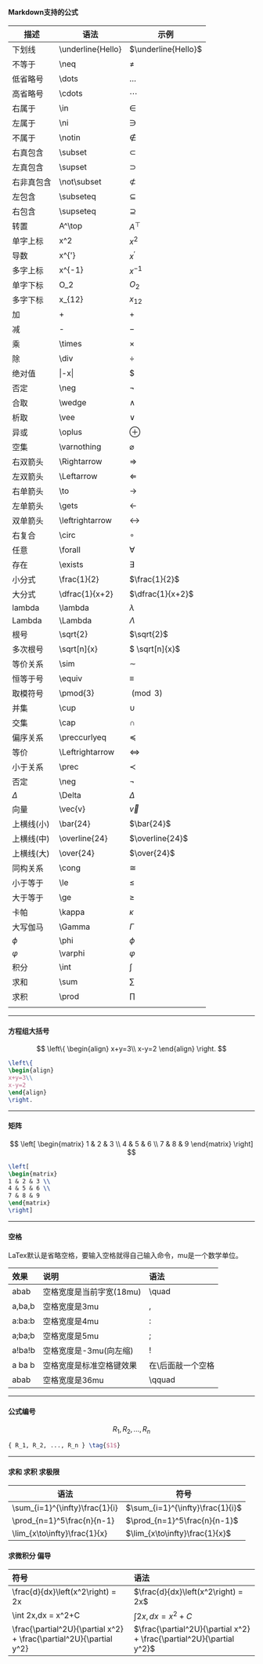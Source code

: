 



#### Markdown支持的公式

| 描述       | 语法              | 示例                |
| ---------- | ----------------- | ------------------- |
| 下划线     | \underline{Hello} | $\underline{Hello}$ |
| 不等于     | \neq              | $\neq$              |
| 低省略号   | \dots             | $\dots$             |
| 高省略号   | \cdots            | $\cdots$            |
| 右属于     | \in               | $\in$               |
| 左属于     | \ni               | $\ni$               |
| 不属于     | \notin            | $\notin$            |
| 右真包含   | \subset           | $\subset$           |
| 左真包含   | \supset           | $\supset$           |
| 右非真包含 | \not\subset       | $\not\subset$       |
| 左包含     | \subseteq         | $\subseteq$         |
| 右包含     | \supseteq         | $\supseteq$         |
| 转置       | A^\top            | $A^\top$            |
| 单字上标   | x^2               | $x^2$               |
| 导数       | x^{'}             | $x^{'}$             |
| 多字上标   | x^{-1}            | $x^{-1}$            |
| 单字下标   | O_2               | $O_2$               |
| 多字下标   | x_{12}            | $x_{12}$            |
| 加         | +                 | $+$                 |
| 减         | -                 | $-$                 |
| 乘         | \times            | $\times$            |
| 除         | \div              | $\div$              |
| 绝对值     | \|-x\|            | $|-x|$              |
| 否定       | \neg              | $\neg$              |
| 合取       | \wedge            | $\wedge$            |
| 析取       | \vee              | $\vee$              |
| 异或       | \oplus            | $\oplus$            |
| 空集       | \varnothing       | $\varnothing$       |
| 右双箭头   | \Rightarrow       | $\Rightarrow$       |
| 左双箭头   | \Leftarrow        | $\Leftarrow$        |
| 右单箭头   | \to               | $\to$               |
| 左单箭头   | \gets             | $\gets$             |
| 双单箭头   | \leftrightarrow   | $\leftrightarrow$   |
| 右复合     | \circ             | $\circ$             |
| 任意       | \forall           | $\forall$           |
| 存在       | \exists           | $\exists$           |
| 小分式     | \frac{1}{2}       | $\frac{1}{2}$       |
| 大分式     | \dfrac{1}{x+2}    | $\dfrac{1}{x+2}$    |
| lambda     | \lambda           | $\lambda$           |
| Lambda     | \Lambda           | $\Lambda$           |
| 根号       | \sqrt{2}          | $\sqrt{2}$          |
| 多次根号   | \sqrt[n]{x}       | $ \sqrt[n]{x}$      |
| 等价关系   | \sim              | $\sim$              |
| 恒等于号   | \equiv            | $\equiv$            |
| 取模符号   | \pmod{3}          | $\pmod{3}$          |
| 并集       | \cup              | $\cup$              |
| 交集       | \cap              | $\cap$              |
| 偏序关系   | \preccurlyeq      | $\preccurlyeq$      |
| 等价       | \\Leftrightarrow  | $\Leftrightarrow$   |
| 小于关系   | \prec             | $\prec$             |
| 否定       | \neg              | $\neg$              |
| $\Delta$   | \\Delta           | $\Delta$            |
| 向量       | \\vec{v}          | $\vec{v}$           |
| 上横线(小) | \bar{24}          | $\bar{24}$          |
| 上横线(中) | \overline{24}     | $\overline{24}$     |
| 上横线(大) | \over{24}         | $\over{24}$         |
| 同构关系   | \cong             | $\cong$             |
| 小于等于   | \le               | $\le$               |
| 大于等于   | \ge               | $\ge$               |
| 卡帕       | \kappa            | $\kappa$            |
| 大写伽马   | \Gamma            | $\Gamma$            |
| $\phi$     | \phi              | $\phi$              |
| $\varphi$  | \varphi           | $\varphi$           |
| 积分       | \int              | $\int$              |
| 求和       | \sum              | $\sum$              |
| 求积       | \prod             | $\prod$             |
|            |                   |                     |



---



#### 方程组大括号

$$
\left\{
\begin{align}
x+y=3\\
x-y=2
\end{align}
\right.
$$

```latex
\left\{
\begin{align}
x+y=3\\
x-y=2
\end{align}
\right.
```



---



#### 矩阵

$$
\left[
 \begin{matrix}
   1 & 2 & 3 \\
   4 & 5 & 6 \\
   7 & 8 & 9
  \end{matrix}
  \right]
$$

```latex
\left[
\begin{matrix}
1 & 2 & 3 \\
4 & 5 & 6 \\
7 & 8 & 9
\end{matrix}
\right]
```



---



#### 空格

LaTex默认是省略空格，要输入空格就得自己输入命令，mu是一个数学单位。

| 效果   | 说明                     | 语法              |
| :----- | :----------------------- | :---------------- |
| abab   | 空格宽度是当前字宽(18mu) | \quad             |
| a,ba,b | 空格宽度是3mu            | ,                 |
| a:ba:b | 空格宽度是4mu            | :                 |
| a;ba;b | 空格宽度是5mu            | ;                 |
| a!ba!b | 空格宽度是-3mu(向左缩)   | \!                |
| a ba b | 空格宽度是标准空格键效果 | 在\后面敲一个空格 |
| abab   | 空格宽度是36mu           | \qquad            |



---



#### 公式编号

$$
{ R_1, R_2, ..., R_n } \tag{$1$}
$$

```latex
{ R_1, R_2, ..., R_n } \tag{$1$}
```



---



#### 求和 求积 求极限

| 语法                           | 符号                             |
| ------------------------------ | -------------------------------- |
| \sum_{i=1}^{\infty}\frac{1}{i} | $\sum_{i=1}^{\infty}\frac{1}{i}$ |
| \prod_{n=1}^5\frac{n}{n-1}     | $\prod_{n=1}^5\frac{n}{n-1}$     |
| \lim_{x\to\infty}\frac{1}{x}   | $\lim_{x\to\infty}\frac{1}{x}$   |



#### 求微积分 偏导

| 符号                                                         | 语法                                                         |
| :----------------------------------------------------------- | :----------------------------------------------------------- |
| \frac{d}{dx}\left(x^2\right) = 2x                            | $\frac{d}{dx}\left(x^2\right) = 2x$                          |
| \int 2x,dx = x^2+C                                           | $\int 2x,dx = x^2+C$                                         |
| \frac{\partial^2U}{\partial x^2} + \frac{\partial^2U}{\partial y^2} | $\frac{\partial^2U}{\partial x^2} + \frac{\partial^2U}{\partial y^2}$ |





















